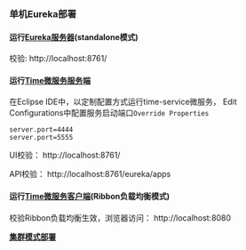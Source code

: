 ### 单机Eureka部署

#### 运行[Eureka服务器](./01-discovery-server)(standalone模式)

校验: http://localhost:8761/

#### 运行[Time微服务服务端](./02-time-service)
在Eclipse IDE中，以定制配置方式运行time-service微服务，
Edit Configurations中配置服务启动端口`Override Properties`

```
server.port=4444
server.port=5555
```

UI校验：
http://localhost:8761/

API校验：
http://localhost:8761/eureka/apps

#### 运行[Time微服务客户端](./03-time-client)(Ribbon负载均衡模式)

校验Ribbon负载均衡生效，浏览器访问：
http://localhost:8080


**[集群模式部署](https://github.com/spring2go/eureka_lab/tree/master/lab02)**